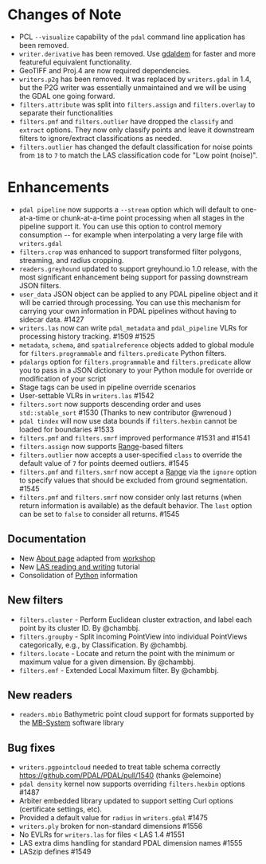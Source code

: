 # Changes of Note
- PCL `--visualize` capability of the `pdal` command line application has been removed.
- `writer.derivative` has been removed. Use [gdaldem](http://www.gdal.org/gdaldem.html) for faster and more featureful equivalent functionality.
- GeoTIFF and Proj.4 are now required dependencies.
- `writers.p2g` has been removed. It was replaced by `writers.gdal` in 1.4, but the P2G writer was essentially unmaintained and we will be using the GDAL one going forward.
- `filters.attribute` was split into `filters.assign` and `filters.overlay` to separate their functionalities
- `filters.pmf` and `filters.outlier` have dropped the `classify` and `extract` options. They now only classify points and leave it downstream filters to ignore/extract classifications as needed.
- `filters.outlier` has changed the default classification for noise points from `18` to `7` to match the LAS classification code for "Low point (noise)".

# Enhancements

- `pdal pipeline` now supports a `--stream` option which will default to one-at-a-time or chunk-at-a-time point processing when all stages in the pipeline support it. You can use this option to control memory consumption -- for example when interpolating a very large file with `writers.gdal`
- `filters.crop` was enhanced to support transformed filter polygons, streaming, and radius cropping.
- `readers.greyhound` updated to support greyhound.io 1.0 release, with the most significant enhancement being support for passing downstream JSON filters.
- `user_data` JSON object can be applied to any PDAL pipeline object and it will be carried through processing. You can use this mechanism for carrying your own information in PDAL pipelines without having to sidecar data. #1427
- `writers.las` now can write `pdal_metadata` and `pdal_pipeline` VLRs for processing history tracking. #1509 #1525
- `metadata`, `schema`, and `spatialreference` objects added to global module for `filters.programmable` and `filters.predicate` Python filters.
- `pdalargs` option for `filters.programmable` and `filters.predicate` allow you to pass in a JSON dictionary to your Python module for override or modification of your script
- Stage tags can be used in pipeline override scenarios
- User-settable VLRs in `writers.las` #1542
- `filters.sort` now supports descending order and uses `std::stable_sort` #1530 (Thanks to new contributor @wrenoud )
- `pdal tindex` will now use data bounds if `filters.hexbin` cannot be loaded for boundaries #1533
- `filters.pmf` and `filters.smrf` improved performance #1531 and #1541
- `filters.assign` now supports [Range](https://pdal.io/stages/filters.range.html)-based filters
- `filters.outlier` now accepts a user-specified `class` to override the default value of `7` for points deemed outliers. #1545
- `filters.pmf` and `filters.smrf` now accept a [Range](https://pdal.io/stages/ranges.html#ranges) via the `ignore` option to specify values that should be excluded from ground segmentation. #1545
- `filters.pmf` and `filters.smrf` now consider only last returns (when return information is available) as the default behavior. The `last` option can be set to `false` to consider all returns. #1545

## Documentation

- New [About page](https://pdal.io/about.html) adapted from [workshop](https://pdal.io/workshop/)
- New [LAS reading and writing](https://pdal.io/tutorial/las.html) tutorial
- Consolidation of [Python](https://pdal.io/python.html) information

## New filters

- `filters.cluster` - Perform Euclidean cluster extraction, and label each point by its cluster ID. By @chambbj.
- `filters.groupby` - Split incoming PointView into individual PointViews categorically, e.g., by Classification. By @chambbj.
- `filters.locate` - Locate and return the point with the minimum or maximum value for a given dimension. By @chambbj.
- `filters.emf` - Extended Local Maximum filter. By @chambbj.

## New readers
- `readers.mbio` Bathymetric point cloud support for formats supported by the [MB-System](https://www.ldeo.columbia.edu/res/pi/MB-System/) software library




## Bug fixes
- `writers.pgpointcloud` needed to treat table schema correctly  https://github.com/PDAL/PDAL/pull/1540 (thanks @elemoine)
- `pdal density` kernel now supports overriding `filters.hexbin` options #1487
- Arbiter embedded library updated to support setting Curl options (certificate settings, etc).
- Provided a default value for `radius` in `writers.gdal` #1475
- `writers.ply` broken for non-standard dimensions #1556
- No EVLRs for `writers.las` for files < LAS 1.4 #1551
- LAS extra dims handling for standard PDAL dimension names #1555
- LASzip defines #1549

